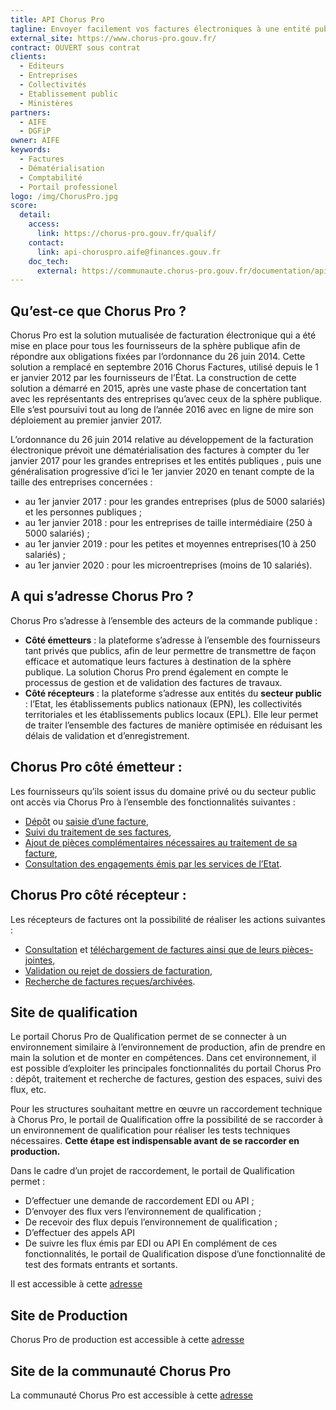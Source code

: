 ```yaml
---
title: API Chorus Pro
tagline: Envoyer facilement vos factures électroniques à une entité publique française
external_site: https://www.chorus-pro.gouv.fr/
contract: OUVERT sous contrat
clients:
  - Editeurs
  - Entreprises
  - Collectivités
  - Etablissement public
  - Ministères
partners:
  - AIFE
  - DGFiP
owner: AIFE
keywords:
  - Factures
  - Dématérialisation
  - Comptabilité
  - Portail professionel
logo: /img/ChorusPro.jpg
score:
  detail:
    access:
      link: https://chorus-pro.gouv.fr/qualif/
    contact:
      link: api-choruspro.aife@finances.gouv.fr
    doc_tech:
      external: https://communaute.chorus-pro.gouv.fr/documentation/api/
---
```


## Qu’est-ce que Chorus Pro ?
Chorus Pro est la solution mutualisée de facturation électronique qui a été  mise en place pour tous les fournisseurs de la sphère publique afin de répondre aux obligations fixées par l’ordonnance du 26 juin 2014. Cette solution a remplacé en septembre 2016 Chorus Factures, utilisé depuis le 1 er janvier 2012 par les fournisseurs de l’État.
La construction de cette solution a démarré en 2015, après une vaste phase de concertation tant avec les représentants des entreprises qu’avec ceux de la sphère publique. Elle s’est  poursuivi tout au long de l’année 2016 avec en ligne de mire son déploiement au premier janvier 2017.

L’ordonnance du 26 juin 2014 relative au développement de la facturation électronique prévoit une dématérialisation des factures à compter du 1er janvier 2017  pour les grandes entreprises et les entités publiques , puis une généralisation progressive d’ici le 1er janvier 2020 en tenant compte de la taille des entreprises concernées :
- au 1er janvier 2017 : pour les grandes entreprises (plus de 5000 salariés) et les personnes publiques ;
- au 1er janvier 2018 : pour les entreprises de taille intermédiaire (250 à 5000 salariés) ;
- au 1er janvier 2019 : pour les petites et moyennes entreprises(10 à 250 salariés) ;
- au 1er janvier 2020 : pour les microentreprises (moins de 10 salariés).

## A qui s’adresse Chorus Pro ?
Chorus Pro s’adresse à l’ensemble des acteurs de la commande publique :
-	**Côté émetteurs** : la plateforme s’adresse à l’ensemble des fournisseurs tant privés que publics, afin de leur permettre de transmettre de façon efficace et automatique leurs factures à destination de la sphère publique. La solution Chorus Pro prend également en compte le processus de gestion et de validation des factures de travaux.
-	**Côté récepteurs** : la plateforme s’adresse aux entités du **secteur public** : l’Etat, les établissements publics nationaux (EPN), les collectivités territoriales et les établissements publics locaux (EPL). Elle leur permet de traiter l’ensemble des factures de manière optimisée en réduisant les délais de validation et d’enregistrement.

## Chorus Pro côté émetteur :
Les fournisseurs qu’ils soient issus du domaine privé ou du secteur public ont accès via Chorus Pro à l’ensemble des fonctionnalités suivantes :
-	[Dépôt](https://communaute.chorus-pro.gouv.fr/deposer-flux-facture/) ou [saisie d’une facture](https://communaute.chorus-pro.gouv.fr/soumettre-facture/),
-	[Suivi du traitement de ses factures](https://communaute.chorus-pro.gouv.fr/rechercher-facture-par-fournisseur/),
-	[Ajout de pièces complémentaires nécessaires au traitement de sa facture](https://communaute.chorus-pro.gouv.fr/completer-facture/),
-	[Consultation des engagements émis par les services de l’Etat](https://communaute.chorus-pro.gouv.fr/rechercher-engagement-juridique/).

## Chorus Pro côté récepteur :
Les récepteurs de factures ont la possibilité de réaliser les actions suivantes :
-	[Consultation](https://communaute.chorus-pro.gouv.fr/consulter-facture-par-recipiendaire/) et [téléchargement de factures ainsi que de leurs pièces-jointes](https://communaute.chorus-pro.gouv.fr/telecharger-groupe-facture/),
-	[Validation ou rejet de dossiers de facturation](https://communaute.chorus-pro.gouv.fr/traiter-facture-recue/),
-	[Recherche de factures reçues/archivées](https://communaute.chorus-pro.gouv.fr/rechercher-facture-par-recipiendaire/).

## Site de qualification
Le portail Chorus Pro de Qualification permet de se connecter à un environnement similaire à l’environnement de production, afin de prendre en main la solution et de monter en compétences.
Dans cet environnement, il est possible d’exploiter les principales fonctionnalités du portail Chorus Pro : dépôt, traitement et recherche de factures, gestion des espaces, suivi des flux, etc.

Pour les structures souhaitant mettre en œuvre un raccordement technique à Chorus Pro, le portail de Qualification offre la possibilité de se raccorder à un environnement de qualification pour réaliser les tests techniques nécessaires. **Cette étape est indispensable avant de se raccorder en production.**

Dans le cadre d’un projet de raccordement, le portail de Qualification permet :
- D’effectuer une demande de raccordement EDI ou API ;
- D’envoyer des flux vers l’environnement de qualification ;
- De recevoir des flux depuis l’environnement de qualification ;
- D’effectuer des appels API
- De suivre les flux émis par EDI ou API
En complément de ces fonctionnalités, le portail de Qualification dispose d’une fonctionnalité de test des formats entrants et sortants.

Il est accessible à cette [adresse](https://chorus-pro.gouv.fr/qualif/)

## Site de Production
Chorus Pro de production est accessible à cette [adresse](https://chorus-pro.gouv.fr/cpp/)

## Site de la communauté Chorus Pro
La communauté Chorus Pro est accessible à cette [adresse](https://communaute-chorus-pro.finances.gouv.fr/)
